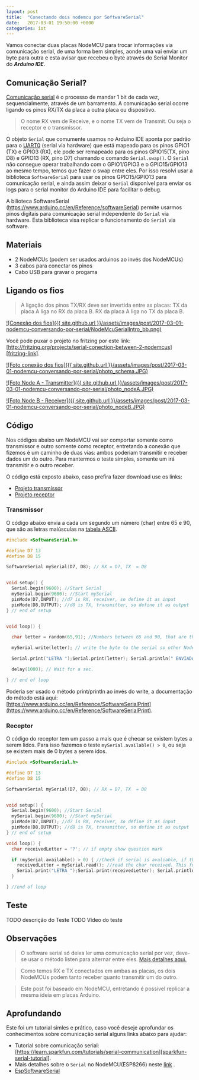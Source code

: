 ```yaml
---
layout: post
title:  "Conectando dois nodemcu por SoftwareSerial"
date:   2017-03-01 19:50:00 +0000
categories: iot
---
```


Vamos conectar duas placas NodeMCU para trocar informações via comunicação
serial, de uma forma bem simples, aonde uma vai enviar um byte para outra e
esta avisar que recebeu o byte através do Serial Monitor do ___Arduino IDE___.

## [](#com-serial)Comunicação Serial?

[Comunicação serial][com-serial] é o processo de mandar 1 bit de cada vez,
sequencialmente, através de um barramento. A comunicação serial ocorre ligando
os pinos RX/TX da placa a outra placa ou dispositivo.

> O nome RX vem de Receive, e o nome TX vem de Transmit. Ou seja o receptor e o transmissor.

O objeto `Serial` que comumente usamos no Arduino IDE aponta por padrão para o [UART0][uart] (serial via hardware) que está mapeado para os pinos  GPIO1 (TX) e GPIO3 (RX), ele pode ser remapeado para os pinos GPIO15(TX, pino D8) e GPIO13 (RX, pino D7) chamando o comando `Serial.swap()`. O `Serial` não consegue operar trabalhando com o GPIO1/GPIO3 e o GPIO15/GPIO13 ao mesmo tempo, temos que fazer o swap entre eles. Por isso resolvi usar a biblioteca `SoftwareSerial` para usar os pinos GPIO15/GPIO13 para comunicação serial, e ainda assim deixar o `Serial` disponível para enviar os logs para o serial monitor do Arduino IDE para facilitar o debug.

A bilioteca SoftwareSerial (https://www.arduino.cc/en/Reference/softwareSerial) permite usarmos pinos digitais para comunicação serial independente do `Serial` via hardware. Esta biblioteca visa replicar o funcionamento do `Serial` via software.


## [](#materiais)Materiais

*   2 NodeMCUs (podem ser usados arduinos ao invés dos NodeMCUs)
*   3 cabos para conectar os pinos
*   Cabo USB para gravar o progama

## [](#fios)Ligando os fios

> A ligação dos pinos TX/RX deve ser invertida entre as placas:
> TX da placa A liga no RX da placa B.
> RX da placa A liga no TX da placa B.

[![Conexão dos fios]({{ site.github.url }}/assets/images/post/2017-03-01-nodemcu-conversando-por-serial/NodeMcuSerialIntro_bb.png)][schema_image]

Você pode puxar o projeto no fritzing por este link: [http://fritzing.org/projects/serial-conection-between-2-nodemcus][fritzing-link].

[![Foto conexão dos fios]({{ site.github.url }}/assets/images/post/2017-03-01-nodemcu-conversando-por-serial/photo_schema.JPG)][photo_schema3compact_link]

[![Foto Node A - Transmitter]({{ site.github.url }}/assets/images/post/2017-03-01-nodemcu-conversando-por-serial/photo_nodeA.JPG)][photo_nodeA]

[![Foto Node B - Receiver]({{ site.github.url }}/assets/images/post/2017-03-01-nodemcu-conversando-por-serial/photo_nodeB.JPG)][photo_nodeB]


## [](#codigo) Código

Nos códigos abaixo um NodeMCU vai ser comportar somente como transmissor e
outro somente como receptor, entretando a conexão que fizemos é um caminho de
duas vias: ambos poderiam transmitir e receber dados um do outro. Para
mantermos o teste simples, somente um irá transmitir e o outro receber.

O código está exposto abaixo, caso prefira fazer download use os links:

* [Projeto transmissor][project_transmitter]
* [Projeto receptor][project_receiver]

### [](#transmissor) Transmissor

O código abaixo envia a cada um segundo um número (char) entre 65 e 90, que são as letras maiúsculas na [tabela ASCII](https://www.arduino.cc/en/Reference/ASCIIchart).

```cpp
#include <SoftwareSerial.h>

#define D7 13
#define D8 15

SoftwareSerial mySerial(D7, D8); // RX = D7, TX  = D8


void setup() {
  Serial.begin(9600); //Start Serial
  mySerial.begin(9600); //Start mySerial
  pinMode(D7,INPUT); //d7 is RX, receiver, so define it as input
  pinMode(D8,OUTPUT); //d8 is TX, transmitter, so define it as output
} // end of setup


void loop() {

  char letter = random(65,91); //Numbers between 65 and 90, that are the upper case letters in ASCII table (https://www.arduino.cc/en/Reference/ASCIIchart).

  mySerial.write(letter); // write the byte to the serial so other NodeMCU can receive it.

  Serial.print("LETRA ");Serial.print(letter); Serial.println(" ENVIADA"); // Write on serial monitor which letter was sent.

  delay(1000); // Wait for a sec.

} // end of loop
```

Poderia ser usado o método print/println ao invés do write, a documentação do método está aqui: [https://www.arduino.cc/en/Reference/SoftwareSerialPrint](https://www.arduino.cc/en/Reference/SoftwareSerialPrint).

### [](#receptor) Receptor

O código do receptor tem um passo a mais que é checar se existem bytes a serem
lidos. Para isso fazemos o teste `mySerial.available() > 0`, ou seja se existem
mais de 0 bytes a serem idos.

```cpp
#include <SoftwareSerial.h>

#define D7 13
#define D8 15

SoftwareSerial mySerial(D7, D8); // RX = D7, TX  = D8


void setup() {
  Serial.begin(9600); //Start Serial
  mySerial.begin(9600); //Start mySerial
  pinMode(D7,INPUT); //d7 is RX, receiver, so define it as input
  pinMode(D8,OUTPUT); //d8 is TX, transmitter, so define it as output
} // end of setup

void loop() {
  char receivedLetter = '?'; // if empty show question mark

  if (mySerial.available() > 0) { //Check if serial is avaliable, if this check is not done you will read 'ÿ'
    receivedLetter = mySerial.read(); //read the char received. This function returns -1 if there is nothing to read.
    Serial.print("LETRA ");Serial.print(receivedLetter); Serial.println(" RECEBIDA"); // Write on serial monitor which letter was received.
  }

} //end of loop
```



## [](#teste) Teste

TODO descrição do Teste
TODO Vídeo do teste


## [](#observacoes) Observações

>  O software serial só deixa ler uma comunicação serial por vez, deve-se usar o método listen para alternar entre eles. [Mais detalhes aqui.](https://www.arduino.cc/en/Reference/SoftwareSerialListen)

> Como temos RX e TX conectados em ambas as placas, os dois NodeMCUs podem tanto receber quanto transmitir um do outro.

> Este post foi baseado em NodeMCU, entretando é possível replicar a mesma ideia em placas Arduino.


## [](#aprofundando) Aprofundando

Este foi um tutorial simles e prático, caso você deseje aprofundar os conhecimentos sobre comunicação serial alguns links abaixo para ajudar:

* Tutorial sobre comunicação serial: [https://learn.sparkfun.com/tutorials/serial-communication][sparkfun-serial-tutorial].
* Mais detalhes sobre o `Serial` no NodeMCU(ESP8266) neste [link][esp-serial] .
* [EspSoftwareSerial][espsoftwareserial]




[com-serial]: https://en.wikipedia.org/wiki/Serial_communication
[uart]: https://en.wikipedia.org/wiki/Universal_asynchronous_receiver/transmitter
[esp-serial]: https://github.com/esp8266/Arduino/blob/master/doc/reference.md#serial
[espsoftwareserial]:https://github.com/plerup/espsoftwareserial
[fritzing-link]:http://fritzing.org/projects/serial-conection-between-2-nodemcus
[photo_schema3compact_link]:{{site.github.url}}/assets/images/post/2017-03-01-nodemcu-conversando-por-serial/photo_schema.JPG
[photo_nodeA]:{{site.github.url}}/assets/images/post/2017-03-01-nodemcu-conversando-por-serial/photo_nodeA.JPG
[photo_nodeB]:{{site.github.url}}/assets/images/post/2017-03-01-nodemcu-conversando-por-serial/photo_nodeB.JPG
[schema_image]:{{site.github.url}}/assets/images/post/2017-03-01-nodemcu-conversando-por-serial/NodeMcuSerialIntro_bb.png
[project_transmitter]:{{site.github.url}}/assets/code/post/2017-03-01-nodemcu-conversando-por-serial/NodeAtransmitter.zip
[project_receiver]:{{site.github.url}}/assets/code/post/2017-03-01-nodemcu-conversando-por-serial/NodeBreceiver.zip
[sparkfun-serial-tutorial]:https://learn.sparkfun.com/tutorials/serial-communication
